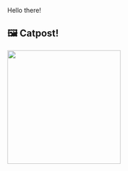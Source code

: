 Hello there!



## 🖼️ Catpost!

<sub>
    <img src="https://cdn2.thecatapi.com/images/MTU2NjE0Nw.gif" height="256">
</sub>

